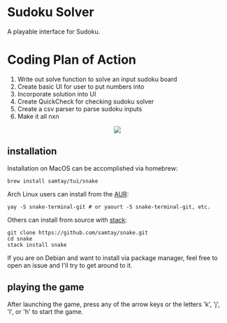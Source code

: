 # Sudoku Solver
A playable interface for Sudoku. 

# Coding Plan of Action 
1) Write out solve function to solve an input sudoku board 
2) Create basic UI for user to put numbers into 
3) Incorporate solution into UI 
4) Create QuickCheck for checking sudoku solver 
5) Create a csv parser to parse sudoku inputs 
6) Make it all nxn


<p align="center">
  <img src="./docs/img/example.gif"/>
</p>

## installation
Installation on MacOS can be accomplished via homebrew:
```shell
brew install samtay/tui/snake
```
Arch Linux users can install from the [AUR](https://aur.archlinux.org/packages/snake-terminal-git/):
```shell
yay -S snake-terminal-git # or yaourt -S snake-terminal-git, etc.
```
Others can install from source with [stack](https://docs.haskellstack.org/en/stable/README/#how-to-install):
```shell
git clone https://github.com/samtay/snake.git
cd snake
stack install snake
```
If you are on Debian and want to install via package manager, feel free to open an issue and I'll try to get around to it.

## playing the game

After launching the game, press any of the arrow keys or the letters 'k', 'j', 'l', or 'h' to start the game.
